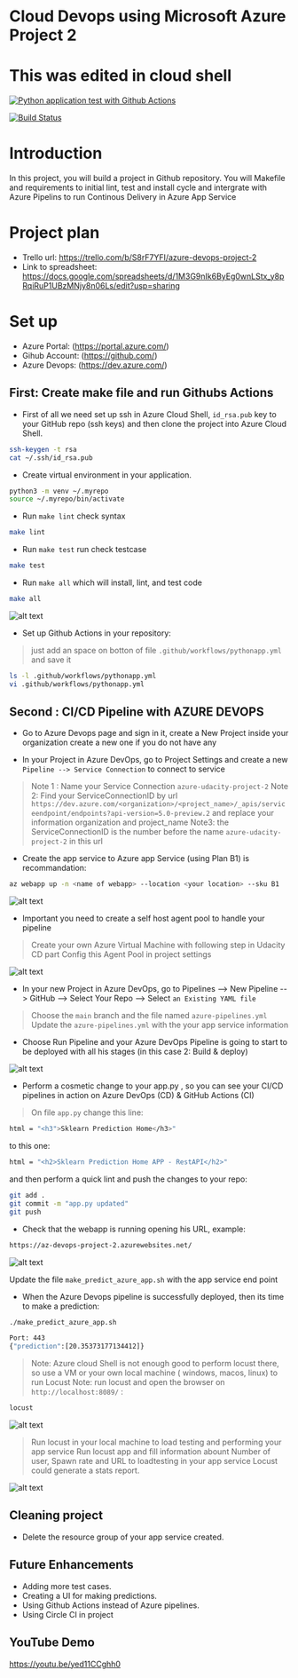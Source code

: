 # Cloud Devops using Microsoft Azure Project 2

# This was edited in cloud shell

[![Python application test with Github Actions](https://github.com/huy-js/azure-udacity-project-2/actions/workflows/pythonapp.yml/badge.svg)](https://github.com/huy-js/azure-udacity-project-2/actions/workflows/pythonapp.yml)

[![Build Status](https://dev.azure.com/huycntt/azure-udacity-project-2/_apis/build/status/huy-js.azure-udacity-project-2?branchName=main)](https://dev.azure.com/huycntt/azure-udacity-project-2/_build/latest?definitionId=20&branchName=main)

# Introduction
In this project, you will build a project in Github repository. You will Makefile and requirements to initial lint, test and install cycle and intergrate with Azure Pipelins to run Continous Delivery in Azure App Service

# Project plan
* Trello url: https://trello.com/b/S8rF7YFI/azure-devops-project-2
* Link to spreadsheet: 
https://docs.google.com/spreadsheets/d/1M3G9nIk6ByEg0wnLStx_y8pRqiRuP1UBzMNjy8n06Ls/edit?usp=sharing

# Set up
* Azure Portal: (https://portal.azure.com/)
* Gihub Account: (https://github.com/)
* Azure Devops: (https://dev.azure.com/)

## First: Create make file and run Githubs Actions
* First of all we need set up ssh in Azure Cloud Shell, `id_rsa.pub` key to your GitHub repo (ssh keys) and then clone the project into Azure Cloud Shell.

```sh
ssh-keygen -t rsa
cat ~/.ssh/id_rsa.pub
```

* Create virtual environment in your application.

```sh
python3 -m venv ~/.myrepo
source ~/.myrepo/bin/activate
```
* Run `make lint` check syntax

```sh
make lint
```
* Run `make test` run check testcase

```sh
make test
```
* Run `make all` which will install, lint, and test code

```sh
make all
```

![alt text](https://github.com/huy-js/azure-udacity-project-2/blob/main/images/make-all.png)

* Set up Github Actions in your repository:

> just add an space on botton of file `.github/workflows/pythonapp.yml` and save it

```sh
ls -l .github/workflows/pythonapp.yml
vi .github/workflows/pythonapp.yml
```

## Second : CI/CD Pipeline with AZURE DEVOPS

* Go to Azure Devops page and sign in it, create a New Project inside your organization create a new one if you do not have any

* In your Project in Azure DevOps, go to Project Settings and create a new `Pipeline --> Service Connection` to connect to service

> Note 1 : Name your Service Connection `azure-udacity-project-2`
> Note 2: Find your ServiceConnectionID by url `https://dev.azure.com/<organization>/<project_name>/_apis/serviceendpoint/endpoints?api-version=5.0-preview.2` and replace your information organization and project_name
> Note3: the ServiceConnectionID is the number before the name `azure-udacity-project-2` in this url

* Create the app service to Azure app Service (using Plan B1) is recommandation:

```sh
az webapp up -n <name of webapp> --location <your location> --sku B1
```
![alt text](https://github.com/huy-js/azure-udacity-project-2/blob/main/images/appservice.png)

* Important you need to create a self host agent pool to handle your pipeline
> Create your own Azure Virtual Machine with following step in Udacity CD part
> Config this Agent Pool in project settings

![alt text](https://github.com/huy-js/azure-udacity-project-2/blob/main/images/agentpool.png)

* In your new Project in Azure DevOps, go to Pipelines --> New Pipeline --> GitHub --> Select Your Repo --> Select `an Existing YAML file`

> Choose the `main` branch and the file named `azure-pipelines.yml`
> Update the `azure-pipelines.yml` with the your app service information

* Choose Run Pipeline and your Azure DevOps Pipeline is going to start to be deployed with all his stages (in this case 2: Build & deploy)

![alt text](https://github.com/huy-js/azure-udacity-project-2/blob/main/images/custom-yaml-file.png)

* Perform a cosmetic change to your app.py , so you can see your CI/CD pipelines in action on Azure DevOps (CD) & GitHub Actions (CI)

> On file `app.py` change this line:

```sh
html = "<h3">Sklearn Prediction Home</h3>"
```

to this one:

```sh
html = "<h2>Sklearn Prediction Home APP - RestAPI</h2>"
```

and then perform a quick lint and push the changes to your repo:

```sh
git add .
git commit -m "app.py updated"
git push
```

* Check that the webapp is running opening his URL, example:

```sh
https://az-devops-project-2.azurewebsites.net/
```
![alt text](https://github.com/huy-js/azure-udacity-project-2/blob/main/images/change_to_restapi.png)

Update the file `make_predict_azure_app.sh` with the app service end point

* When the Azure Devops pipeline is successfully deployed, then its time to make a prediction:

```sh
./make_predict_azure_app.sh
```

```sh
Port: 443
{"prediction":[20.35373177134412]}
```

> Note: Azure cloud Shell is not enough good to perform locust there, so use a VM or your own local machine ( windows, macos, linux) to run Locust
> Note: run locust and open the browser on `http://localhost:8089/` :

```sh
locust
```

![alt text](https://github.com/huy-js/azure-udacity-project-2/blob/main/images/locust-ui.png)

> Run locust in your local machine to load testing and performing your app service
> Run locust app and fill information abount Number of user, Spawn rate and URL to loadtesting in your app service
> Locust could generate a stats report.

![alt text](https://github.com/huy-js/azure-udacity-project-2/blob/main/images/locust.png)

## Cleaning project

* Delete the resource group of your app service created.

## Future Enhancements

* Adding more test cases.
* Creating a UI for making predictions.
* Using Github Actions instead of Azure pipelines. 
* Using Circle CI in project

## YouTube Demo
https://youtu.be/yed11CCghh0